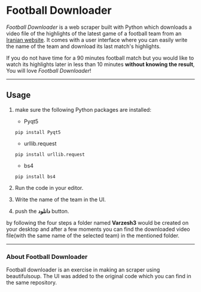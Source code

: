 # Football Downloader


_Football Downloader_ is a web scraper built with Python which downloads a video file of the highlights of the latest game of a football team from an [Iranian website](https://varzesh3.com/).
It comes with a user interface where you can easily write the name of the team and download its last match's highlights.

If you do not have time for a 90 minutes football match but you would like to watch its highlights later in less than 10 minutes **without knowing the result**, You will love _Football Downloader_!


---
## Usage
1. make sure the following Python packages are installed:

    - Pyqt5
    ```
    pip install Pyqt5
    ```
    
    - urllib.request
    ```
    pip install urllib.request
    ```
    
    - bs4
    ```
    pip install bs4
    ```

2. Run the code in your editor.

3. Write the name of the team in the UI. 
4. push the **دانلود** button. 


by following the four steps a folder named **Varzesh3** would be created on your desktop and after a few moments you can find the downloaded video file(with the same name of the selected team) in the mentioned folder.


---
### About Football Downloader
Football downloader is an exercise in making an scraper using beautifulsoup. The UI was added to the original code which you can find in the same repository.


